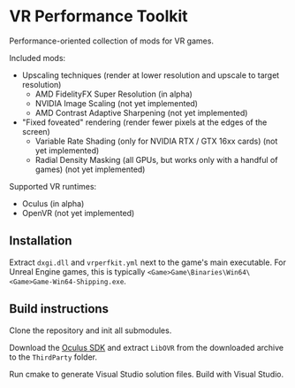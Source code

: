 VR Performance Toolkit
======================

Performance-oriented collection of mods for VR games.

Included mods:

* Upscaling techniques (render at lower resolution and upscale to target resolution)
	* AMD FidelityFX Super Resolution (in alpha)
	* NVIDIA Image Scaling (not yet implemented)
	* AMD Contrast Adaptive Sharpening (not yet implemented)
* "Fixed foveated" rendering (render fewer pixels at the edges of the screen)
	* Variable Rate Shading (only for NVIDIA RTX / GTX 16xx cards) (not yet implemented)
	* Radial Density Masking (all GPUs, but works only with a handful of games) (not yet implemented)

Supported VR runtimes:

* Oculus (in alpha)
* OpenVR (not yet implemented)

## Installation

Extract `dxgi.dll` and `vrperfkit.yml` next to the game's main executable.
For Unreal Engine games, this is typically `<Game>Game\Binaries\Win64\<Game>Game-Win64-Shipping.exe`.

## Build instructions

Clone the repository and init all submodules.

Download the [Oculus SDK](https://developer.oculus.com/downloads/package/oculus-sdk-for-windows)
and extract `LibOVR` from the downloaded archive to the `ThirdParty` folder.

Run cmake to generate Visual Studio solution files. Build with Visual Studio.
